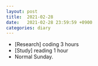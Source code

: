 ```yaml
---
layout: post
title:  2021-02-28
date:   2021-02-28 23:59:59 +0900
categories: diary
---
```


- [Research] coding 3 hours
- [Study] reading 1 hour
- Normal Sunday.
